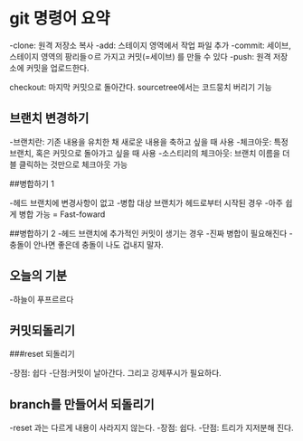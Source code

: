 # git 명령어 요약

-clone: 원격 저장소 복사
-add: 스테이지 영역에서 작업 파일 추가
-commit: 세이브, 스테이지 영역의 팡리들ㅇ르 가지고 커밋(=세이브) 를 만들 수 있다
-push: 원격 저장소에 커밋을 업로드한다. 


 

checkout: 마지막 커밋으로 돌아간다. sourcetree에서는 코드뭉치 버리기 기능

## 브랜치 변경하기
-브랜치란: 기존 내용을 유치한 채 새로운 내용을 축하고 싶을 때 사용
-체크아웃: 특정 브랜치, 혹은 커밋으로 돌아가고 싶을 때 사용
-소스티리의 체크아웃: 브랜치 이름을 더블 클릭하는 것만으로 체크아웃 가능


##병합하기 1

-헤드 브랜치에 변경사항이 없고
-병합 대상 브랜치가 헤드로부터 시작된 경우
-아주 쉽게 병합 가능 = Fast-foward

##병합하기 2
-헤드 브랜치에 추가적인 커밋이 생기는 경우
-진짜 병합이 필요해진다
-충돌이 안나면 좋은데 충돌이 나도 겁내지 말자.

## 오늘의 기분

-하늘이 푸프르르다

## 커밋되돌리기

###reset 되돌리기

-장점: 쉽다
-단점:커밋이 날아간다. 그리고 강제푸시가 필요하다. 

## branch를 만들어서 되돌리기

-reset 과는 다르게 내용이 사라지지 않는다.
-장점: 쉽다.
-단점: 트리가 지저분해 진다.
